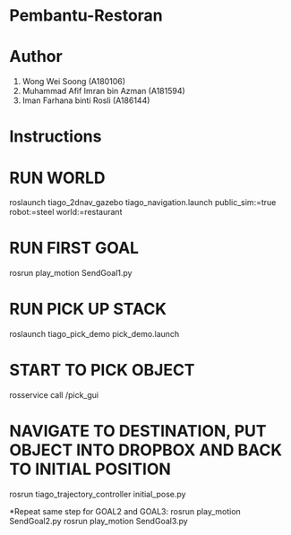 # Pembantu-Restoran

# Author
1. Wong Wei Soong (A180106)
2. Muhammad Afif Imran bin Azman (A181594)
3. Iman Farhana binti Rosli (A186144)

# Instructions
# RUN WORLD
roslaunch tiago_2dnav_gazebo tiago_navigation.launch public_sim:=true robot:=steel world:=restaurant

# RUN FIRST GOAL
rosrun play_motion SendGoal1.py

# RUN PICK UP STACK
roslaunch tiago_pick_demo pick_demo.launch

# START TO PICK OBJECT
rosservice call /pick_gui

# NAVIGATE TO DESTINATION, PUT OBJECT INTO DROPBOX AND BACK TO INITIAL POSITION
rosrun tiago_trajectory_controller initial_pose.py

*Repeat same step for GOAL2 and GOAL3:
rosrun play_motion SendGoal2.py
rosrun play_motion SendGoal3.py

